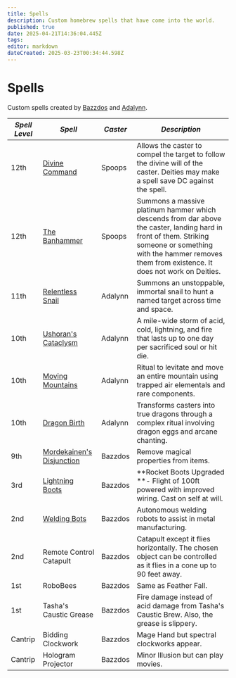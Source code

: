 ```yaml
---
title: Spells
description: Custom homebrew spells that have come into the world.
published: true
date: 2025-04-21T14:36:04.445Z
tags: 
editor: markdown
dateCreated: 2025-03-23T00:34:44.598Z
---
```


# Spells
Custom spells created by [Bazzdos](/characters/bazzdos) and [Adalynn](/characters/adalynn).

| **_Spell Level_** | **_Spell_** | **_Caster_** | **_Description_** |
|------------------|--------------|--------------|-------------------|
| 12th | [Divine Command](/Spells/Divine-Command) | Spoops | Allows the caster to compel the target to follow the divine will of the caster. Deities may make a spell save DC against the spell.|
| 12th | [The Banhammer](/Spells/The-Banhammer) | Spoops | Summons a massive platinum hammer which descends from dar above the caster, landing hard in front of them. Striking someone or something with the hammer removes them from existence. It does not work on Deities. |
| 11th | [Relentless Snail](/Spells/Relentless-Snail) | Adalynn | Summons an unstoppable, immortal snail to hunt a named target across time and space. |
| 10th | [Ushoran's Cataclysm](/Spells/Ushorans-Cataclysm) | Adalynn | A mile-wide storm of acid, cold, lightning, and fire that lasts up to one day per sacrificed soul or hit die. |
| 10th | [Moving Mountains](/Spells/Moving-Mountains) | Adalynn | Ritual to levitate and move an entire mountain using trapped air elementals and rare components. |
| 10th | [Dragon Birth](/Spells/Dragon-Birth) | Adalynn | Transforms casters into true dragons through a complex ritual involving dragon eggs and arcane chanting. |
| 9th | [Mordekainen's Disjunction](/Spells/Mordekainen's-Disjunction) | Bazzdos | Remove magical properties from items. |
| 3rd | [Lightning Boots](/Spells/Lightning-Boots)  | Bazzdos | **Rocket Boots Upgraded **- Flight of 100ft powered with improved wiring. Cast on self at will. |
| 2nd | [Welding Bots](/Spells/Welding-Bots) | Bazzdos | Autonomous welding robots to assist in metal manufacturing. |
| 2nd | Remote Control Catapult | Bazzdos | Catapult except it flies horizontally. The chosen object can be controlled as it flies in a cone up to 90 feet away. |
| 1st | RoboBees | Bazzdos | Same as Feather Fall. |
| 1st | Tasha's Caustic Grease | Bazzdos | Fire damage instead of acid damage from Tasha's Caustic Brew. Also, the grease is slippery. |
| Cantrip| Bidding Clockwork | Bazzdos | Mage Hand but spectral clockworks appear. |
| Cantrip | Hologram Projector | Bazzdos | Minor Illusion but can play movies. |

